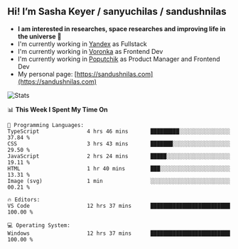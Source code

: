 ## Hi! I’m Sasha Keyer / sanyuchilas / sandushnilas

- **I am interested in researches, space researches and improving life in the universe 🌠** 
- I'm currently working in [Yandex](https://browser.yandex.ru/corp) as Fullstack
- I'm currently working in [Voronka](https://voronka-events.ru/about/) as Frontend Dev
- I'm currently working in [Poputchik](https://putchik.ru/) as Product Manager and Frontend Dev 
- My personal page: [https://sandushnilas.com](https://sandushnilas.com)

![Stats](https://github-readme-stats.vercel.app/api?username=sanyuchilas&show_icons=true&theme=react&hide=issues&count_private=true&layout=compact)

<!--START_SECTION:waka-->
📊 **This Week I Spent My Time On** 

```text
💬 Programming Languages: 
TypeScript               4 hrs 46 mins       █████████░░░░░░░░░░░░░░░░   37.84 % 
CSS                      3 hrs 43 mins       ███████░░░░░░░░░░░░░░░░░░   29.50 % 
JavaScript               2 hrs 24 mins       █████░░░░░░░░░░░░░░░░░░░░   19.11 % 
HTML                     1 hr 40 mins        ███░░░░░░░░░░░░░░░░░░░░░░   13.31 % 
Image (svg)              1 min               ░░░░░░░░░░░░░░░░░░░░░░░░░   00.21 % 

🔥 Editors: 
VS Code                  12 hrs 37 mins      █████████████████████████   100.00 % 

💻 Operating System: 
Windows                  12 hrs 37 mins      █████████████████████████   100.00 % 
```


<!--END_SECTION:waka-->
